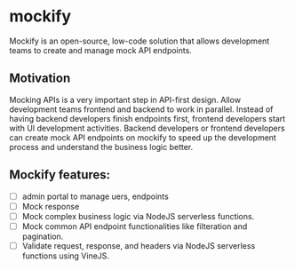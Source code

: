# mockify
Mockify is an open-source, low-code solution that allows development teams to create and manage mock API endpoints.

## Motivation 
Mocking APIs is a very important step in API-first design. Allow development teams frontend and backend to work in parallel. Instead of having backend developers finish endpoints first, frontend developers start with UI development activities. Backend developers or frontend developers can create mock API endpoints on mockify to speed up the development process and understand the business logic better.

## Mockify features:
- [ ] admin portal to manage uers, endpoints
- [ ] Mock response
- [ ] Mock complex business logic via NodeJS serverless functions.
- [ ] Mock common API endpoint functionalities like filteration and pagination.
- [ ] Validate request, response, and headers via NodeJS serverless functions using VineJS.
